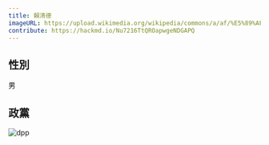 ```yaml
---
title: 賴清德
imageURL: https://upload.wikimedia.org/wikipedia/commons/a/af/%E5%89%AF%E7%B8%BD%E7%B5%B1%E8%B3%B4%E6%B8%85%E5%BE%B7%E5%AE%98%E6%96%B9%E8%82%96%E5%83%8F.jpg
contribute: https://hackmd.io/Nu7216TtQROapwgeNDGAPQ
---
```


## 性別

男

## 政黨

![dpp](https://upload.wikimedia.org/wikipedia/en/thumb/d/d6/DPP-Taiwan.svg/2560px-DPP-Taiwan.svg.png)
